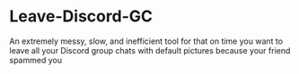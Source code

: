 # Leave-Discord-GC
An extremely messy, slow, and inefficient tool for that on time you want to leave all your Discord group chats with default pictures because your friend spammed you
